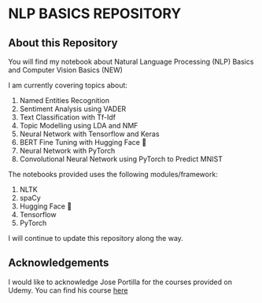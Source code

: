 # NLP BASICS REPOSITORY

## About this Repository
You will find my notebook about Natural Language Processing (NLP) Basics and Computer Vision Basics (NEW)

I am currently covering topics about:
1. Named Entities Recognition
2. Sentiment Analysis using VADER
3. Text Classification with Tf-Idf
4. Topic Modelling using LDA and NMF
5. Neural Network with Tensorflow and Keras
6. BERT Fine Tuning with Hugging Face 🤗
7. Neural Network with PyTorch
8. Convolutional Neural Network using PyTorch to Predict MNIST

The notebooks provided uses the following modules/framework:
1. NLTK
2. spaCy
3. Hugging Face 🤗
4. Tensorflow
5. PyTorch

I will continue to update this repository along the way.

## Acknowledgements
I would like to acknowledge Jose Portilla for the courses provided on Udemy. You can find his course <a href="https://www.udemy.com/course/nlp-natural-language-processing-with-python/"> here </a>